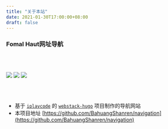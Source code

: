 ```yaml
---
title: "关于本站"
date: 2021-01-30T17:00:00+08:00
draft: false
---
```


### Fomal Haut网址导航

<br /><br />

[![](https://img.shields.io/badge/repo-navigation-white?style=flat&logo=github&colorB=red)](https://github.com/BahuangShanren/navigation) 
[![](https://img.shields.io/badge/theme-webstack%20hugo-white?style=flat&logo=github&colorB=blue)](https://github.com/iplaycode/webstack-hugo) 
![](https://img.shields.io/github/workflow/status/BahuangShanren/navigation/Deploy%20Navigation/master?logo=github%20actions&logoColor=white) 

<br /><br />

- 基于 [`iplaycode`](https://github.com/iplaycode) 的 [`webstack-hugo`](https://github.com/iplaycode/webstack-hugo) 项目制作的导航网站
- 本项目地址 [https://github.com/BahuangShanren/navigation](https://github.com/BahuangShanren/navigation)
